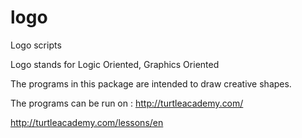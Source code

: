 # logo
Logo scripts

Logo stands for Logic Oriented, Graphics Oriented

The programs in this package are intended to draw creative shapes.

The programs can be run on : http://turtleacademy.com/

http://turtleacademy.com/lessons/en

